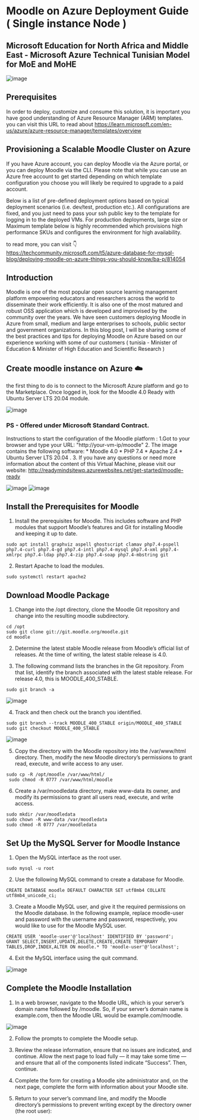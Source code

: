 # Moodle on Azure Deployment Guide ( Single instance Node ) 
## Microsoft Education for North Africa and Middle East - Microsoft Azure Technical Tunisian Model for MoE and MoHE

![image](https://user-images.githubusercontent.com/26825056/200283591-423619fe-2d49-42a1-b25e-b7a9429e4cde.png)

## Prerequisites

In order to deploy, customize and consume this solution, it is important you have good understanding of Azure Resource Manager (ARM) templates.
you can visit this URL to read about https://learn.microsoft.com/en-us/azure/azure-resource-manager/templates/overview

## Provisioning a Scalable Moodle Cluster on Azure 

If you have Azure account, you can deploy Moodle via the Azure portal, or you can deploy Moodle via the CLI. 
Please note that while you can use an Azure free account to get started depending on which template configuration you choose you will likely be required to upgrade to a paid account.

Below is a list of pre-defined deployment options based on typical deployment scenarios (i.e. dev/test, production etc.). All configurations are fixed, and you just need to pass your ssh public key to the template for logging in to the deployed VMs. For production deployments, large size or Maximum template below is highly recommended which provisions high performance SKUs and configures the environment for high availability.

to read more, you can visit 👇
https://techcommunity.microsoft.com/t5/azure-database-for-mysql-blog/deploying-moodle-on-azure-things-you-should-know/ba-p/814054

## Introduction 

Moodle is one of the most popular open source learning management platform empowering educators and researchers across the world to disseminate their work efficiently. It is also one of the most matured and robust OSS application which is developed and improvised by the community over the years. We have seen customers deploying Moodle in Azure from small, medium and large enterprises to schools, public sector and government organizations. 
In this blog post, I will be sharing some of the best practices and tips for deploying Moodle on Azure based on our experience working with some of our customers ( tunisia - Minister of Education &  Minister of High Education and Scientific Research ) 

## Create moodle instance on Azure ☁️

the first thing to do is to connect to the Microsoft Azure platform and go to the Marketplace. 
Once logged in, look for the Moodle 4.0 Ready with Ubuntu Server LTS 20.04 module.

![image](https://user-images.githubusercontent.com/26825056/200257894-ea153457-631a-4783-afea-b944cdffe3b1.png)

### PS - Offered under Microsoft Standard Contract.

Instructions to start the configuration of the Moodle platform : 
1.Got to your browser and type your URL: "http://your-vm-ip/moodle" 
2. The image contains the following software: * Moodle 4.0 * PHP 7.4 * Apache 2.4 * Ubuntu Server LTS 20.04 .
3. If you have any questions or need more information about the content of this Virtual Machine, please visit our website: http://readymindsitewp.azurewebsites.net/get-started/moodle-ready

![image](https://user-images.githubusercontent.com/26825056/200260974-f80e33f0-8e1b-4c00-ba43-cbb518ea863d.png)
![image](https://user-images.githubusercontent.com/26825056/200261796-70373319-370b-40eb-b31e-a48e993e4de3.png)

## Install the Prerequisites for Moodle 

1. Install the prerequisites for Moodle. This includes software and PHP modules that support Moodle’s features and Git for installing Moodle and keeping it up to date.

```
sudo apt install graphviz aspell ghostscript clamav php7.4-pspell php7.4-curl php7.4-gd php7.4-intl php7.4-mysql php7.4-xml php7.4-xmlrpc php7.4-ldap php7.4-zip php7.4-soap php7.4-mbstring git
```

2. Restart Apache to load the modules.

```
sudo systemctl restart apache2
```

## Download Moodle Package 

1. Change into the /opt directory, clone the Moodle Git repository and change into the resulting moodle subdirectory.

```
cd /opt
sudo git clone git://git.moodle.org/moodle.git
cd moodle
```

2. Determine the latest stable Moodle release from Moodle’s official list of releases. At the time of writing, the latest stable release is 4.0.

3. The following command lists the branches in the Git repository. From that list, identify the branch associated with the latest stable release. For release 4.0, this is MOODLE_400_STABLE.

```
sudo git branch -a
```

![image](https://user-images.githubusercontent.com/26825056/200318904-fed98e99-3835-42ab-b92f-16230e928046.png)


4. Track and then check out the branch you identified.

```
sudo git branch --track MOODLE_400_STABLE origin/MOODLE_400_STABLE
sudo git checkout MOODLE_400_STABLE
```

![image](https://user-images.githubusercontent.com/26825056/200319648-fb7f00c9-7a29-4635-bf13-7ac1d5eb4db9.png)

5. Copy the directory with the Moodle repository into the /var/www/html directory. Then, modify the new Moodle directory’s permissions to grant read, execute, and write access to any user.

```
sudo cp -R /opt/moodle /var/www/html/
 sudo chmod -R 0777 /var/www/html/moodle
```

6. Create a /var/moodledata directory, make www-data its owner, and modify its permissions to grant all users read, execute, and write access.

```
sudo mkdir /var/moodledata
sudo chown -R www-data /var/moodledata
sudo chmod -R 0777 /var/moodledata
 ```
 
 ## Set Up the MySQL Server for Moodle Instance 
 
 1. Open the MySQL interface as the root user.
 
 ```
 sudo mysql -u root
 ```
2. Use the following MySQL command to create a database for Moodle.

```
CREATE DATABASE moodle DEFAULT CHARACTER SET utf8mb4 COLLATE utf8mb4_unicode_ci;
```

3. Create a Moodle MySQL user, and give it the required permissions on the Moodle database. In the following example, replace moodle-user and password with the username and password, respectively, you would like to use for the Moodle MySQL user.

```
CREATE USER 'moodle-user'@'localhost' IDENTIFIED BY 'password';
GRANT SELECT,INSERT,UPDATE,DELETE,CREATE,CREATE TEMPORARY TABLES,DROP,INDEX,ALTER ON moodle.* TO 'moodle-user'@'localhost';
```

4. Exit the MySQL interface using the quit command.

![image](https://user-images.githubusercontent.com/26825056/200581928-42c5fe1d-1cd8-49d3-af33-b7c37e04f1f4.png)

## Complete the Moodle Installation 

1. In a web browser, navigate to the Moodle URL, which is your server’s domain name followed by /moodle. So, if your server’s domain name is example.com, then the Moodle URL would be example.com/moodle.

![image](https://user-images.githubusercontent.com/26825056/200582207-041c5edc-5c3f-4c8d-aca3-1a9fb8a4b475.png)

2. Follow the prompts to complete the Moodle setup.

3. Review the release information, ensure that no issues are indicated, and continue. Allow the next page to load fully — it may take some time — and ensure that all of the components listed indicate “Success”. Then, continue.

4. Complete the form for creating a Moodle site administrator and, on the next page, complete the form with information about your Moodle site.

5. Return to your server’s command line, and modify the Moodle directory’s permissions to prevent writing except by the directory owner (the root user):

